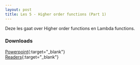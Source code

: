 ```yaml
---
layout: post
title: Les 5 - Higher order functions (Part 1)
---
```


Deze les gaat over Higher order functions en Lambda functions.

### Downloads
[Powerpoint](https://drive.google.com/file/d/1T35V_j-SIiPwDHiyeld9_rjuY2owYRI1/view?usp=sharing){:target="_blank"}  
[Readers](https://drive.google.com/file/d/1qJgFOnm48XrBJcpGFdG29t-Mk_m5Br4x/view?usp=sharing){:target="_blank"}
